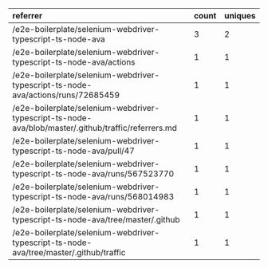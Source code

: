 | referrer                                                                                            | count | uniques |
| :-------------------------------------------------------------------------------------------------- | :---- | :------ |
| /e2e-boilerplate/selenium-webdriver-typescript-ts-node-ava                                          | 3     | 2       |
| /e2e-boilerplate/selenium-webdriver-typescript-ts-node-ava/actions                                  | 1     | 1       |
| /e2e-boilerplate/selenium-webdriver-typescript-ts-node-ava/actions/runs/72685459                    | 1     | 1       |
| /e2e-boilerplate/selenium-webdriver-typescript-ts-node-ava/blob/master/.github/traffic/referrers.md | 1     | 1       |
| /e2e-boilerplate/selenium-webdriver-typescript-ts-node-ava/pull/47                                  | 1     | 1       |
| /e2e-boilerplate/selenium-webdriver-typescript-ts-node-ava/runs/567523770                           | 1     | 1       |
| /e2e-boilerplate/selenium-webdriver-typescript-ts-node-ava/runs/568014983                           | 1     | 1       |
| /e2e-boilerplate/selenium-webdriver-typescript-ts-node-ava/tree/master/.github                      | 1     | 1       |
| /e2e-boilerplate/selenium-webdriver-typescript-ts-node-ava/tree/master/.github/traffic              | 1     | 1       |